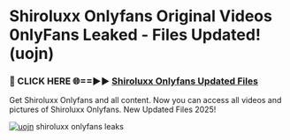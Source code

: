 # Shiroluxx Onlyfans Original Videos 0nlyFans Leaked - Files Updated! (uojn)

<h3>🔴 CLICK HERE 🌐==►► <a href="https://tinyurl.com/x26r9saj" rel="nofollow">Shiroluxx Onlyfans Updated Files</a></h3>

Get Shiroluxx Onlyfans and all content. Now you can access all videos and pictures of Shiroluxx Onlyfans. New Updated Files 2025!

[![uojn](https://i.imgur.com/LkgZPqh.gif)](https://tinyurl.com/x26r9saj)
shiroluxx onlyfans leaks
